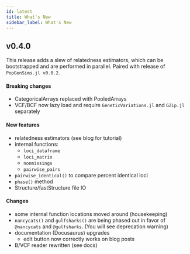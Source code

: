 ```yaml
---
id: latest
title: What's New
sidebar_label: What's New
---
```


## v0.4.0
This release adds a slew of relatedness estimators, which can be bootstrapped and are performed in parallel. Paired with release of `PopGenSims.jl v0.0.2`.

#### Breaking changes
- CategoricalArrays replaced with PooledArrays
- VCF/BCF now lazy load and require `GeneticVariations.jl` and `GZip.jl` separately

#### New features
- relatedness estimators (see blog for tutorial)
- internal functions:
  - `loci_dataframe`
  - `loci_matrix`
  - `nonmissings`
  - `pairwise_pairs`
- `pairwise_identical()` to compare percent identical loci
- `phase()` method
- Structure/fastStructure file IO


#### Changes
- some internal function locations moved around (housekeeping)
- `nancycats()` and `gulfsharks()` are being phased out in favor of `@nancycats` and `@gulfsharks`. (You will see deprecation warning)
- documentation (Docusaurus) upgrades
  - edit button now correctly works on blog posts
- B/VCF reader rewritten (see docs)